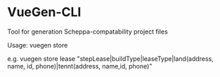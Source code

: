 # VueGen-CLI

Tool for generation Scheppa-compatability project files

Usage: 
    vuegen store <filename> <structure>

e.g.
    vuegen store lease "stepLease|buildType|leaseType|land(address, name, id, phone)|tennt(address, name,id, phone)"